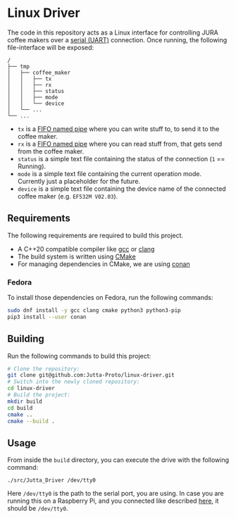 # Linux Driver

The code in this repository acts as a Linux interface for controlling JURA coffee makers over a [serial (UART)](https://www.raspberrypi.org/documentation/configuration/uart.md) connection.
Once running, the following file-interface will be exposed:
```
/
├── tmp
│   ├── coffee_maker
│   │   ├── tx
│   │   ├── rx
│   │   ├── status
│   │   ├── mode
│   │   └── device
│   └── ...
└── ...
```

* `tx` is a [FIFO named pipe](https://man7.org/linux/man-pages/man7/fifo.7.html) where you can write stuff to, to send it to the coffee maker.
* `rx` is a [FIFO named pipe](https://man7.org/linux/man-pages/man7/fifo.7.html) where you can read stuff from, that gets send from the coffee maker.
* `status` is a simple text file containing the status of the connection (`1` == Running).
* `mode` is a simple text file containing the current operation mode. Currently just a placeholder for the future.
* `device` is a simple text file containing the device name of the connected coffee maker (e.g. `EF532M V02.03`).

## Requirements
The following requirements are required to build this project.
* A C++20 compatible compiler like [gcc](https://gcc.gnu.org/) or [clang](https://clang.llvm.org/)
* The build system is written using [CMake](https://cmake.org/)
* For managing dependencies in CMake, we are using [conan](https://conan.io/)

### Fedora
To install those dependencies on Fedora, run the following commands:
```bash
sudo dnf install -y gcc clang cmake python3 python3-pip
pip3 install --user conan
```

## Building
Run the following commands to build this project:
```bash
# Clone the repository:
git clone git@github.com:Jutta-Proto/linux-driver.git
# Switch into the newly cloned repository:
cd linux-driver
# Build the project:
mkdir build
cd build
cmake ..
cmake --build .
```

## Usage
From inside the `build` directory, you can execute the drive with the following command:
```
./src/Jutta_Driver /dev/tty0
```
Here `/dev/tty0` is the path to the serial port, you are using. In case you are running this on a Raspberry Pi, and you connected like described [here](https://github.com/Jutta-Proto/hardware-pi#connecting-a-coffee-maker), it should be `/dev/tty0`.
